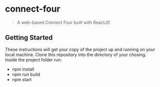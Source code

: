 # connect-four

> A web-based Connect Four built with ReactJS 

## Getting Started

These instructions will get your copy of the project up and running on your local machine. Clone this repository into the directory of your chosing. Inside the project folder run: 

  - npm install
  - npm run build 
  - npm start